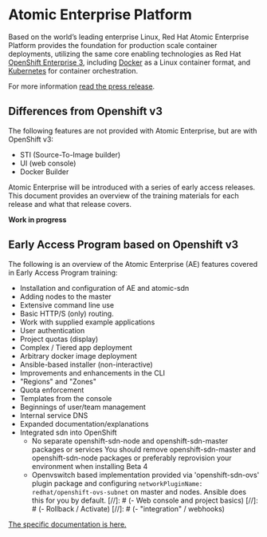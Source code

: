 # Atomic Enterprise Platform
Based on the world’s leading enterprise Linux, Red Hat Atomic Enterprise Platform provides the foundation for production scale container deployments, utilizing the same core enabling technologies as Red Hat [OpenShift Enterprise 3](https://www.openshift.com/products/origin), including [Docker](https://www.docker.com/) as a Linux container format, and [Kubernetes](http://kubernetes.io/) for container orchestration. 

For more information [read the press release](http://www.redhat.com/en/about/press-releases/red-hat-unveils-red-hat-atomic-enterprise-platform-production-deployment-secure-certified-linux-containers-scale).

## Differences from Openshift v3
The following features are not provided with Atomic Enterprise, but are with OpenShift v3:
- STI (Source-To-Image builder)
- UI (web console)
- Docker Builder

Atomic Enterprise will be introduced with a series of early access releases.
This document provides an overview of the training materials for each release
and what that release covers.

**Work in progress**

## Early Access Program based on Openshift v3
The following is an overview of the Atomic Enterprise (AE) features covered in
Early Access Program training:
- Installation and configuration of AE and atomic-sdn
- Adding nodes to the master
- Extensive command line use
- Basic HTTP/S (only) routing. 
- Work with supplied example applications
- User authentication
- Project quotas (display)
- Complex / Tiered app deployment
- Arbitrary docker image deployment
- Ansible-based installer (non-interactive)
- Improvements and enhancements in the CLI
- "Regions" and "Zones"
- Quota enforcement
- Templates from the console
- Beginnings of user/team management
- Internal service DNS
- Expanded documentation/explanations
- Integrated sdn into OpenShift
  - No separate openshift-sdn-node and openshift-sdn-master packages or services
    You should remove openshift-sdn-master and openshift-sdn-node packages or
    preferably reprovision your environment when installing Beta 4
  - Openvswitch based implementation provided via 'openshift-sdn-ovs' plugin
    package and configuring `networkPluginName: redhat/openshift-ovs-subnet` on
    master and nodes. Ansible does this for you by default.
[//]: # (- Web console and project basics)
[//]: # (- Rollback / Activate)
[//]: # (- "integration" / webhooks)

[The specific documentation is here.](eap-latest-setup.md)
